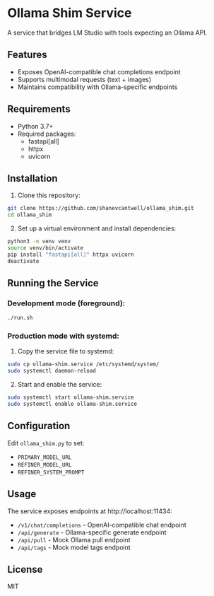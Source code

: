 # Ollama Shim Service

A service that bridges LM Studio with tools expecting an Ollama API.

## Features

- Exposes OpenAI-compatible chat completions endpoint
- Supports multimodal requests (text + images)
- Maintains compatibility with Ollama-specific endpoints

## Requirements

- Python 3.7+
- Required packages:
  - fastapi[all]
  - httpx
  - uvicorn

## Installation

1. Clone this repository:

```bash
git clone https://github.com/shanevcantwell/ollama_shim.git
cd ollama_shim
```

2. Set up a virtual environment and install dependencies:

```bash
python3 -m venv venv
source venv/bin/activate
pip install "fastapi[all]" httpx uvicorn
deactivate
```

## Running the Service

### Development mode (foreground):

```bash
./run.sh
```

### Production mode with systemd:

1. Copy the service file to systemd:

```bash
sudo cp ollama-shim.service /etc/systemd/system/
sudo systemctl daemon-reload
```

2. Start and enable the service:

```bash
sudo systemctl start ollama-shim.service
sudo systemctl enable ollama-shim.service
```

## Configuration

Edit `ollama_shim.py` to set:
- `PRIMARY_MODEL_URL`
- `REFINER_MODEL_URL`
- `REFINER_SYSTEM_PROMPT`

## Usage

The service exposes endpoints at http://localhost:11434:

- `/v1/chat/completions` - OpenAI-compatible chat endpoint
- `/api/generate` - Ollama-specific generate endpoint
- `/api/pull` - Mock Ollama pull endpoint
- `/api/tags` - Mock model tags endpoint

## License

MIT